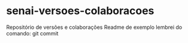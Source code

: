 # senai-versoes-colaboracoes
Repositório de versões e colaborações
Readme de exemplo
lembrei do comando: git commit
